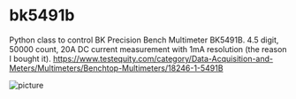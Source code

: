 # bk5491b
Python class to control BK Precision Bench Multimeter BK5491B. 4.5 digit, 50000 count, 20A DC current measurement with 1mA resolution (the reason I bought it).
https://www.testequity.com/category/Data-Acquisition-and-Meters/Multimeters/Benchtop-Multimeters/18246-1-5491B

![picture](https://bkpmedia.s3.us-west-1.amazonaws.com/photos/5491B_alt_lrg.jpg)
